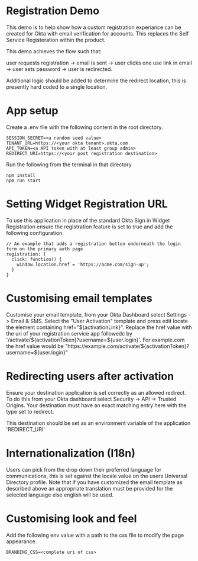 # Registration Demo

This demo is to help show how a custom registration experiance can be created
for Okta with email verification for accounts. This replaces the Self Service
Registeration within the product.

This demo achieves the flow such that:

user requests registration -> email is sent -> user clicks one use link in email
-> user sets password -> user is redirected.

Additional logic should be added to determine the redirect location, this is
presently hard coded to a single location.

# App setup

Create a .env file with the following content in the root directory.

```
SESSION_SECRET=<a random seed value>
TENANT_URL=https://<your okta tenant>.okta.com
API_TOKEN=<a API token with at least group admin>
REDIRECT_URI=https://<your post registration destination>
```

Run the following from the terminal in that directory

```
npm install
npm run start
```

# Setting Widget Registration URL

To use this application in place of the standard Okta Sign in Widget
Registration ensure the registration feature is set to true and add the
following configuration.

```
// An example that adds a registration button underneath the login form on the primary auth page
registration: {
  click: function() {
    window.location.href = 'https://acme.com/sign-up';
  }
}
```

# Customising email templates

Customise your email template, from your Okta Dashboard select Settings -> Email
& SMS. Select the "User Activation" template and press edit locate the element
containing href="${activationLink}". Replace the href value with the uri of your
registration service app followedc by
'/activate/${activationToken}?username=${user.login}'. For example.com the href
value would be "https://example.com/activate/${activationToken}?username=${user.login}"

# Redirecting users after activation

Ensure your destination application is set correctly as an allowed redirect. To
do this from your Okta dashboard select Security -> API -> Trusted Origins. Your
destination must have an exact matching entry here with the type set to
redirect.

This destination should be set as an environment variable of the application 'REDIRECT_URI'

# Internationalization (I18n)

Users can pick from the drop down their preferred language for communications,
this is set against the locale value on the users Universal Directory profile.
Note that if you have customized the email template as described above an
appropriate translation must be provided for the selected language else english
will be used.

# Customising look and feel

Add the following env value with a path to the css file to modify the page appearance.

```
BRANDING_CSS=<complete uri of css>
```
